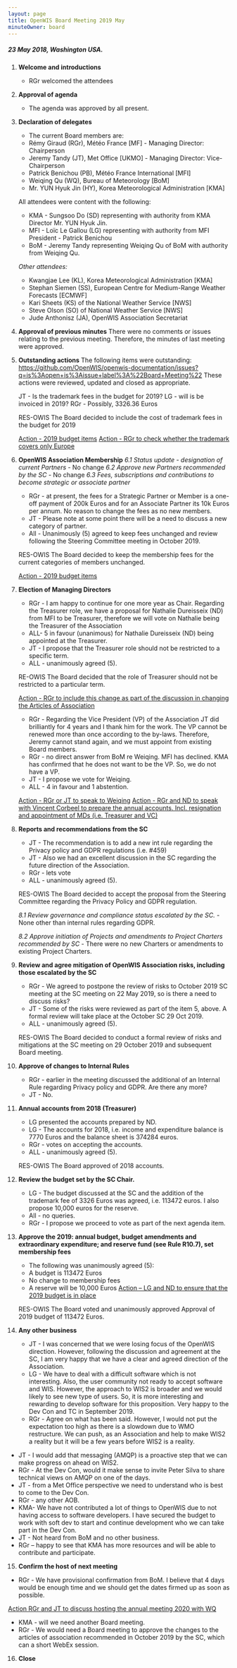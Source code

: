 ```yaml
---
layout: page
title: OpenWIS Board Meeting 2019 May
minuteOwner: board
---
```


##### 23 May 2018, Washington USA.

1.	**Welcome and introductions**
    - RGr welcomed the attendees

2.	**Approval of agenda**
    - The agenda was approved by all present.

3.	**Declaration of delegates**
    - The current Board members are:
    - Rémy Giraud (RGr), Météo France [MF] - Managing Director: Chairperson
    - Jeremy Tandy (JT), Met Office [UKMO] - Managing Director: Vice-Chairperson
    - Patrick Benichou (PB), Météo France International [MFI]
    - Weiqing Qu (WQ), Bureau of Meteorology [BoM]
    - Mr. YUN Hyuk Jin (HY), Korea Meteorological Administration [KMA]

    All attendees were content with the following:
    - KMA - Sungsoo Do (SD) representing with authority from KMA Director Mr. YUN Hyuk Jin.
    - MFI - Loïc Le Gallou (LG) representing with authority from MFI President - Patrick Benichou
    - BoM - Jeremy Tandy representing Weiqing Qu of BoM with authority from Weiqing Qu.

    *Other attendees:*
    - Kwangjae Lee (KL), Korea Meteorological Administration [KMA]
    - Stephan Siemen (SS), European Centre for Medium-Range Weather Forecasts [ECMWF]
    - Kari Sheets (KS) of the National Weather Service [NWS]
    - Steve Olson (SO) of National Weather Service [NWS]
    - Jude Anthonisz (JA), OpenWIS Association Secretariat

4.	**Approval of previous minutes**
    There were no comments or issues relating to the previous meeting.  Therefore, the minutes of last meeting were approved.

5.	**Outstanding actions**
    The following items were outstanding:
    https://github.com/OpenWIS/openwis-documentation/issues?q=is%3Aopen+is%3Aissue+label%3A%22Board+Meeting%22
    These actions were reviewed, updated and closed as appropriate.

    JT - Is the trademark fees in the budget for 2019?
    LG - will is be invoiced in 2019?
    RGr - Possibly, 3326.36 Euros

    RES-OWIS The Board decided to include the cost of trademark fees in the budget for 2019

    [Action - 2019 budget items](https://github.com/OpenWIS/openwis-documentation/issues/556)
    [Action - RGr to check whether the trademark covers only Europe](https://github.com/OpenWIS/openwis-documentation/issues/247#issuecomment-495235905)

6. **OpenWIS Association Membership**
    *6.1 Status update - designation of current Partners*
        - No change
    *6.2 Approve new Partners recommended by the SC*
        - No change
    *6.3 Fees, subscriptions and contributions to become strategic or associate partner*
      - RGr - at present, the fees for a Strategic Partner or Member is a one-off payment of 200k Euros and for an Associate Partner its 10k Euros per annum. No reason to change the fees as no new members.
      - JT - Please note at some point there will be a need to discuss a new category of partner.
      - All - Unanimously (5) agreed to keep fees unchanged and review following the Steering Committee meeting in October 2019.

      RES-OWIS The Board decided to keep the membership fees for the current categories of members unchanged.

      [Action - 2019 budget items](https://github.com/OpenWIS/openwis-documentation/issues/556)

7. **Election of Managing Directors**
    - RGr - I am happy to continue for one more year as Chair. Regarding the Treasurer role, we have a proposal for Nathalie Dureisseix (ND) from MFI to be Treasurer, therefore we will vote on Nathalie being the Treasurer of the Association
    - ALL- 5 in favour (unanimous) for Nathalie Dureisseix (ND) being appointed at the Treasurer.
    - JT - I propose that the Treasurer role should not be restricted to a specific term.
    - ALL - unanimously agreed (5).

    RE-OWIS The Board decided that the role of Treasurer should not be restricted to a particular term.

    [Action - RGr to include this change as part of the discussion in changing the Articles of Association](https://github.com/OpenWIS/openwis-documentation/issues/553#issuecomment-496896944)

    - RGr - Regarding the Vice President (VP) of the Association JT did brilliantly for 4 years and I thank him for the work. The VP cannot be renewed more than once according to the by-laws. Therefore, Jeremy cannot stand again, and we must appoint from existing Board members.
    - RGr - no direct answer from BoM re Weiqing. MFI has declined. KMA has confirmed that he does not want to be the VP. So, we do not have a VP.
    - JT - I propose we vote for Weiqing.
    - ALL - 4 in favour and 1 abstention.

    [Action - RGr or JT to speak to Weiqing](https://github.com/OpenWIS/openwis-documentation/issues/558)
    [Action - RGr and ND to speak with Vincent Corbeel to prepare the annual accounts. Incl. resignation and appointment of MDs (i.e. Treasurer and VC)](https://github.com/OpenWIS/openwis-documentation/issues/559)

8. **Reports and recommendations from the SC**
    - JT - The recommendation is to add a new int rule regarding the Privacy policy and GDPR regulations (i.e. #459)
    - JT - Also we had an excellent discussion in the SC regarding the future direction of the Association.
    - RGr - lets vote
    - ALL - unanimously agreed (5).

    RES-OWIS The Board decided to accept the proposal from the Steering Committee regarding the Privacy Policy and GDPR regulation.

    *8.1 Review governance and compliance status escalated by the SC.*
        - None other than internal rules regarding GDPR.

    *8.2 Approve initiation of Projects and amendments to Project Charters recommended by SC*
        - There were no new Charters or amendments to existing Project Charters.

9. **Review and agree mitigation of OpenWIS Association risks, including those escalated by the SC**
    - RGr - We agreed to postpone the review of risks to October 2019 SC meeting at the SC meeting on 22 May 2019, so is there a need to discuss risks?
    - JT - Some of the risks were reviewed as part of the item 5, above. A formal review will take place at the October SC 29 Oct 2019.
    - ALL - unanimously agreed (5).

    RES-OWIS The Board decided to conduct a formal review of risks and mitigations at the SC meeting on 29 October 2019 and subsequent Board meeting.

10. **Approve of changes to Internal Rules**
    - RGr - earlier in the meeting discussed the additional of an Internal Rule regarding Privacy policy and GDPR. Are there any more?
    - JT - No.

11. **Annual accounts from 2018 (Treasurer)**
    - LG presented the accounts prepared by ND.
    - LG - The accounts for 2018, i.e. income and expenditure balance is 7770 Euros and the balance sheet is 374284 euros.
    - RGr - votes on accepting the accounts.
    - ALL - unanimously agreed (5).

    RES-OWIS The Board approved of 2018 accounts.

12. **Review the budget set by the SC Chair.**
    - LG - The budget discussed at the SC and the addition of the trademark fee of 3326 Euros was agreed, i.e. 113472 euros. I also propose 10,000 euros for the reserve.
    - All - no queries.
    - RGr - I propose we proceed to vote as part of the next agenda item.

13. **Approve the 2019: annual budget, budget amendments and extraordinary expenditure; and reserve fund (see Rule R10.7), set membership fees**
    - The following was unanimously agreed (5):
    - A budget is 113472 Euros
    - No change to membership fees
    - A reserve will be 10,000 Euros
    [Action – LG and ND to ensure that the 2019 budget is in place](https://github.com/OpenWIS/openwis-documentation/issues/556)

     RES-OWIS The Board voted and unanimously approved Approval of 2019 budget of 113472 Euros.

14. **Any other business**
    - JT - I was concerned that we were losing focus of the OpenWIS direction. However, following the discussion and agreement at the SC, I am very happy that we have a clear and agreed direction of the Association.
    - LG - We have to deal with a difficult software which is not interesting. Also, the user community not ready to accept software and WIS. However, the approach to WIS2 is broader and we would likely to see new type of users. So, it is more interesting and rewarding to develop software for this proposition. Very happy to the Dev Con and TC in September 2019.
    - RGr - Agree on what has been said. However, I would not put the expectation too high as there is a slowdown due to WMO restructure. We can push, as an Association and help to make WIS2 a reality but it will be a few years before WIS2 is a reality.
   - JT - I would add that messaging (AMQP) is a proactive step that we can make progress on ahead on WIS2.
   - RGr - At the Dev Con, would it make sense to invite Peter Silva to share technical views on AMQP on one of the days.
   - JT - from a Met Office perspective we need to understand who is best to come to the Dev Con.
   - RGr - any other AOB.
   - KMA- We have not contributed a lot of things to OpenWIS due to not having access to software developers. I have secured the budget to work with soft dev to start and continue development who we can take part in the Dev Con.
   - JT - Not heard from BoM and no other business.
   - RGr – happy to see that KMA has more resources and will be able to contribute and participate.

15. **Confirm the host of next meeting**
   - RGr - We have provisional confirmation from BoM. I believe that 4 days would be enough time and we should get the dates firmed up as soon as possible.

   [Action RGr and JT to discuss hosting the annual meeting 2020 with WQ](https://github.com/OpenWIS/openwis-documentation/issues/558)
   - KMA - will we need another Board meeting.
   - RGr - We would need a Board meeting to approve the changes to the articles of association recommended in October 2019 by the SC, which can a short WebEx session.

16. **Close**
